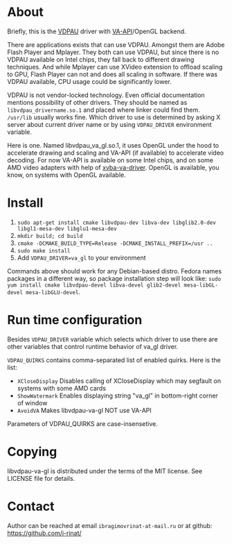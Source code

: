 About
=====

Briefly, this is the [VDPAU](http://en.wikipedia.org/wiki/VDPAU) driver with
[VA-API](http://en.wikipedia.org/wiki/Video_Acceleration_API)/OpenGL backend.

There are applications exists that can use VDPAU. Amongst them are Adobe Flash Player
and Mplayer. They both can use VDPAU, but since there is no VDPAU available on Intel
chips, they fall back to different drawing techniques. And while Mplayer can use
XVideo extension to offload scaling to GPU, Flash Player can not and does all
scaling in software. If there was VDPAU available, CPU usage could be significantly
lower.

VDPAU is not vendor-locked technology. Even official documentation mentions
possibility of other drivers. They should be named as `libvdpau_drivername.so.1` and
placed where linker could find them. `/usr/lib` usually works fine.
Which driver to use is determined by asking X server about current driver name or by
using `VDPAU_DRIVER` environment variable.

Here is one. Named libvdpau_va_gl.so.1, it uses OpenGL under the hood to
accelerate drawing and scaling and VA-API (if available) to accelerate video
decoding. For now VA-API is available on some Intel chips, and on some AMD video
adapters with help of [xvba-va-driver](http://cgit.freedesktop.org/vaapi/xvba-driver/).
OpenGL is available, you know, on systems with OpenGL available.


Install
=======
   1. `sudo apt-get install cmake libvdpau-dev libva-dev libglib2.0-dev libgl1-mesa-dev libglu1-mesa-dev`
   2. `mkdir build; cd build`
   3. `cmake -DCMAKE_BUILD_TYPE=Release -DCMAKE_INSTALL_PREFIX=/usr ..`
   4. `sudo make install`
   5. Add `VDPAU_DRIVER=va_gl` to your environment

Commands above should work for any Debian-based distro. Fedora names packages in a
different way, so package installation step will look like:
`sudo yum install cmake libvdpau-devel libva-devel glib2-devel mesa-libGL-devel mesa-libGLU-devel`.

Run time configuration
======================
Besides `VDPAU_DRIVER` variable which selects which driver to use there are other
variables that control runtime behavior of va_gl driver.

`VDPAU_QUIRKS` contains comma-separated list of enabled quirks. Here is the list:

   * `XCloseDisplay`	Disables calling of XCloseDisplay which may segfault on systems with some AMD cards
   * `ShowWatermark`	Enables displaying string "va_gl" in bottom-right corner of window
   * `AvoidVA`          Makes libvdpau-va-gl NOT use VA-API

Parameters of VDPAU_QUIRKS are case-insensetive.

Copying
=======
libvdpau-va-gl is distributed under the terms of the MIT license. See
LICENSE file for details.

Contact
=======
Author can be reached at email
`ibragimovrinat-at-mail.ru` or at github: https://github.com/i-rinat/
